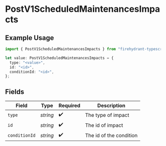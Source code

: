 # PostV1ScheduledMaintenancesImpacts

## Example Usage

```typescript
import { PostV1ScheduledMaintenancesImpacts } from "firehydrant-typescript-sdk/models/components";

let value: PostV1ScheduledMaintenancesImpacts = {
  type: "<value>",
  id: "<id>",
  conditionId: "<id>",
};
```

## Fields

| Field                   | Type                    | Required                | Description             |
| ----------------------- | ----------------------- | ----------------------- | ----------------------- |
| `type`                  | *string*                | :heavy_check_mark:      | The type of impact      |
| `id`                    | *string*                | :heavy_check_mark:      | The id of impact        |
| `conditionId`           | *string*                | :heavy_check_mark:      | The id of the condition |